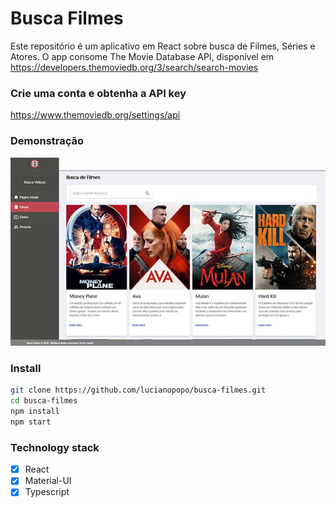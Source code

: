 # Busca Filmes

Este repositório é um aplicativo em React sobre busca de Filmes, Séries e Atores.
O app consome The Movie Database API, disponível em https://developers.themoviedb.org/3/search/search-movies

### Crie uma conta e obtenha a API key

https://www.themoviedb.org/settings/api

### Demonstração

![Busca Filmes](sistema.jpg)

### Install

```sh
git clone https://github.com/lucianopopo/busca-filmes.git
cd busca-filmes
npm install
npm start
```

### Technology stack

- [x] React
- [x] Material-UI
- [x] Typescript
